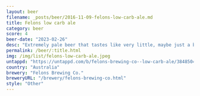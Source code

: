 ```yaml
---
layout: beer
filename: _posts/beer/2016-11-09-felons-low-carb-ale.md
title: Felons low carb ale
category: beer
score: 4
beer-date: "2023-02-26"
desc: "Extremely pale beer that tastes like very little, maybe just a bit of sweetness"
permalink: /beer/:title.html
img: /img/list/felons-low-carb-ale.jpeg
untappd: "https://untappd.com/b/felons-brewing-co--low-carb-ale/3848504"
country: "Australia"
brewery: "Felons Brewing Co."
breweryURL: "/brewery/felons-brewing-co.html"
style: "Other"
---
```

